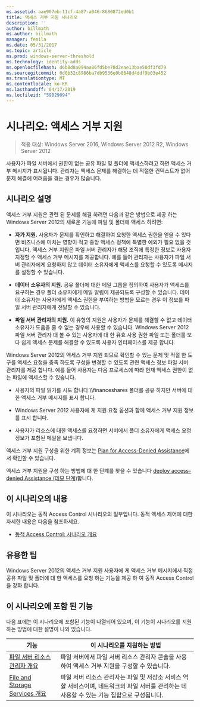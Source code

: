 ```yaml
---
ms.assetid: aae907eb-11cf-4a87-a046-8680872ed0b1
title: 액세스 거부 지원 시나리오
description: ''
author: billmath
ms.author: billmath
manager: femila
ms.date: 05/31/2017
ms.topic: article
ms.prod: windows-server-threshold
ms.technology: identity-adds
ms.openlocfilehash: d6b8d8a094aa86fd5be78d2eae13bae50df3fd79
ms.sourcegitcommit: 0d0b32c8986ba7db9536e0b8648d4ddf9b03e452
ms.translationtype: MT
ms.contentlocale: ko-KR
ms.lasthandoff: 04/17/2019
ms.locfileid: "59829094"
---
```

# <a name="scenario-access-denied-assistance"></a>시나리오: 액세스 거부 지원

>적용 대상: Windows Server 2016, Windows Server 2012 R2, Windows Server 2012

사용자가 파일 서버에서 권한이 없는 공유 파일 및 폴더에 액세스하려고 하면 액세스 거부 메시지가 표시됩니다. 관리자는 액세스 문제를 해결하는 데 적절한 컨텍스트가 없어 문제 해결에 어려움을 겪는 경우가 많습니다.  
  
## <a name="scenario-description"></a>시나리오 설명  
액세스 거부 지원은 관련 된 문제를 해결 하려면 다음과 같은 방법으로 제공 하는 Windows Server 2012의 새로운 기능에 파일 및 폴더에 액세스 하려면:  
  
-   **자가 지원.** 사용자가 문제를 확인하고 해결하여 요청한 액세스 권한을 얻을 수 있다면 비즈니스에 미치는 영향이 적고 중앙 액세스 정책에 특별한 예외가 필요 없을 것입니다. 액세스 거부 지원은 파일 서버 관리자가 해당 조직에 특정한 정보로 사용자 지정할 수 액세스 거부 메시지를 제공합니다. 예를 들어 관리자는 사용자가 파일 서버 관리자에게 요청하지 않고 데이터 소유자에게 액세스를 요청할 수 있도록 메시지를 설정할 수 있습니다.  
  
-   **데이터 소유자의 지원.** 공유 폴더에 대한 메일 그룹을 정의하여 사용자가 액세스를 요구하는 경우 폴더 소유자에게 메일 알림이 제공되도록 구성할 수 있습니다. 데이터 소유자는 사용자에게 액세스 권한을 부여하는 방법을 모르는 경우 이 정보를 파일 서버 관리자에게 전달할 수 있습니다.  
  
-   **파일 서버 관리자의 지원.** 이 유형의 지원은 사용자가 문제를 해결할 수 없고 데이터 소유자가 도움을 줄 수 없는 경우에 사용할 수 있습니다.  Windows Server 2012 파일 서버 관리자 대 볼 수 있는 사용자에 대 한 유효 사용 권한 파일 또는 폴더를 보다 쉽게 액세스 문제를 해결할 수 있도록 사용자 인터페이스를 제공 합니다.  
  
Windows Server 2012의 액세스 거부 지원 되므로 확인할 수 있는 문제 및 적절 한 도구를 액세스 요청을 충족 하도록 구성을 변경할 수 있도록 관련 액세스 정보 파일 서버 관리자를 제공 합니다. 예를 들어 사용자는 다음 프로세스에 따라 현재 액세스 권한이 없는 파일에 액세스할 수 있습니다.  
  
-   사용자의 파일 읽기를 시도 합니다 \\\financeshares 폴더를 공유 하지만 서버에 대 한 액세스 거부 메시지를 표시 합니다.  
  
-    Windows Server 2012 사용자에 게 지원 요청 옵션과 함께 액세스 거부 지원 정보를 표시 합니다.  
  
-   사용자가 리소스에 대한 액세스를 요청하면 서버에서 폴더 소유자에게 액세스 요청 정보가 포함된 메일을 보냅니다.  
  
액세스 거부 지원 구성을 위한 계획 정보는 [Plan for Access-Denied Assistance](assetId:///b169f0a4-8b97-4da8-ae4a-c8f1986d19e1)에서 확인할 수 있습니다.  
  
액세스 거부 지원을 구성 하는 방법에 대 한 단계를 찾을 수 있습니다 [deploy access-denied Assistance &#40;데모 단계&#41;](Deploy-Access-Denied-Assistance--Demonstration-Steps-.md)합니다.  
  
## <a name="in-this-scenario"></a>이 시나리오의 내용  
이 시나리오는 동적 Access Control 시나리오의 일부입니다. 동적 액세스 제어에 대한 자세한 내용은 다음을 참조하세요.  
  
-   [동적 Access Control: 시나리오 개요](Dynamic-Access-Control--Scenario-Overview.md)  
  
## <a name="practical-applications"></a>유용한 팁  
Windows Server 2012의 액세스 거부 지원 사용자에 게 액세스 거부 메시지에서 직접 공유 파일 및 폴더에 대 한 액세스를 요청 하는 기능을 제공 하 여 동적 Access Control을 강화 합니다.  
  
## <a name="BKMK_NEW"></a>이 시나리오에 포함 된 기능  
다음 표에는 이 시나리오에 포함된 기능이 나열되어 있으며, 이 기능이 시나리오를 지원하는 방법에 대한 설명이 나와 있습니다.  
  
|기능|이 시나리오를 지원하는 방법|  
|-----------|---------------------------------|  
|[파일 서버 리소스 관리자 개요](https://technet.microsoft.com/library/hh831701.aspx)|파일 서버에서 파일 서버 리소스 관리자 콘솔을 사용하여 액세스 거부 지원을 구성할 수 있습니다.|  
|[File and Storage Services 개요](https://technet.microsoft.com/library/hh831487.aspx)|파일 서버 리소스 관리자는 파일 및 저장소 서비스 역할 서비스이며, 네트워크의 파일 서버를 관리하는 데 사용할 수 있는 기능 집합으로 구성됩니다.|  
  


